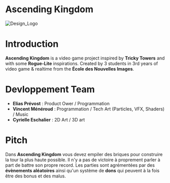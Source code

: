 # Ascending Kingdom
![Design_Logo](https://github.com/user-attachments/assets/b893f0c5-42e1-4175-b9a6-de705f207df7)

# Introduction
**Ascending Kingdom** is a video game project inspired by **Tricky Towers** and with some **Rogue-Lite** inspirations. 
Created by 3 students in 3rd years of video game & realtime from the **École des Nouvelles Images**.

# Devloppement Team
- **Elias Prévost** : Product Ower / Programmation
- **Vincent Ménéroud** : Programmation / Tech Art (Particles, VFX, Shaders) / Music
- **Cyrielle Eschalier** : 2D Art / 3D art

# Pitch
Dans **Ascending Kingdom** vous devez empiler des briques pour construire la tour la plus haute possible. Il n'y a pas de victoire à proprement parler à part de battre son propre record. Les parties sont agrémentées par des **évènements aléatoires** ainsi qu'un système de **dons** qui peuvent à la fois être des bonus et des malus. 
